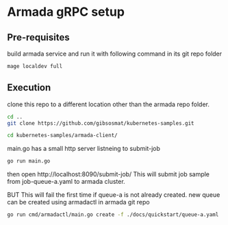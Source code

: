 # Armada gRPC setup
## Pre-requisites

build armada service and run it with following command in its git repo folder

```bash
mage localdev full
```


## Execution
clone this repo to a different location other than the armada repo folder.
```bash
cd ..
git clone https://github.com/gibsosmat/kubernetes-samples.git

cd kubernetes-samples/armada-client/
```
main.go has a small http server listneing to submit-job
```bash
go run main.go
```
then open http://localhost:8090/submit-job/ 
This will submit job sample from job-queue-a.yaml to armada cluster.

BUT This will fail the first time if queue-a is not already created.
new queue can be created using armadactl in armada git repo
```bash
go run cmd/armadactl/main.go create -f ./docs/quickstart/queue-a.yaml
```
